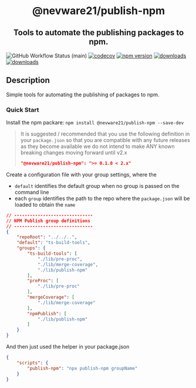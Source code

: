 <h1 align="center">@nevware21/publish-npm</h1>
<h2 align="center">Tools to automate the publishing packages to npm.</h2>

![GitHub Workflow Status (main)](https://img.shields.io/github/actions/workflow/status/nevware21/ts-preproc/ci.yml?branch=main)
[![codecov](https://codecov.io/gh/nevware21/ts-preproc/branch/main/graph/badge.svg?token=KA05820FMO)](https://codecov.io/gh/nevware21/ts-preproc)
[![npm version](https://badge.fury.io/js/%40nevware21%2Fts-preproc.svg)](https://badge.fury.io/js/%40nevware21%2Fts-preproc)
[![downloads](https://img.shields.io/npm/dt/%40nevware21/ts-preproc.svg)](https://www.npmjs.com/package/%40nevware21/ts-preproc)
[![downloads](https://img.shields.io/npm/dm/%40nevware21/ts-preproc.svg)](https://www.npmjs.com/package/%40nevware21/ts-preproc)

## Description

Simple tools for automating the publishing of packages to npm.


### Quick Start

Install the npm packare: `npm install @nevware21/publish-npm --save-dev`

> It is suggested / recommended that you use the following definition in your `package.json` so that you are compatible with any future releases as they become available
> we do not intend to make ANY known breaking changes moving forward until v2.x 
> ```json
> "@nevware21/publish-npm": ">= 0.1.0 < 2.x"
> ```

Create a configuration file with your group settings, where the
- `default` identifies the default group when no group is passed on the command line
- each `group` identifies the path to the repo where the `package.json` will be loaded to obtain the `name`

```json
// ------------------------------
// NPM Publish group definitions
// ------------------------------
{
    "repoRoot": "../../..",
    "default": "ts-build-tools",
    "groups": {
        "ts-build-tools": [
            "./lib/pre-proc",
            "./lib/merge-coverage",
            "./lib/publish-npm"
        ],
        "preProc": [
            "./lib/pre-proc"
        ],
        "mergeCoverage": [
            "./lib/merge-coverage"
        ],
        "npmPublish": [
            "./lib/publish-npm"
        ]
    }
}
```
And then just used the helper in your package.json

```json
{
    "scripts": {
        "publish-npm": "npx publish-npm groupName"
    }
}
```
